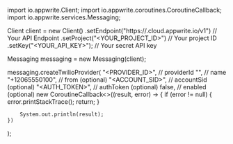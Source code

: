 import io.appwrite.Client;
import io.appwrite.coroutines.CoroutineCallback;
import io.appwrite.services.Messaging;

Client client = new Client()
    .setEndpoint("https://<REGION>.cloud.appwrite.io/v1") // Your API Endpoint
    .setProject("<YOUR_PROJECT_ID>") // Your project ID
    .setKey("<YOUR_API_KEY>"); // Your secret API key

Messaging messaging = new Messaging(client);

messaging.createTwilioProvider(
    "<PROVIDER_ID>", // providerId
    "<NAME>", // name
    "+12065550100", // from (optional)
    "<ACCOUNT_SID>", // accountSid (optional)
    "<AUTH_TOKEN>", // authToken (optional)
    false, // enabled (optional)
    new CoroutineCallback<>((result, error) -> {
        if (error != null) {
            error.printStackTrace();
            return;
        }

        System.out.println(result);
    })
);


